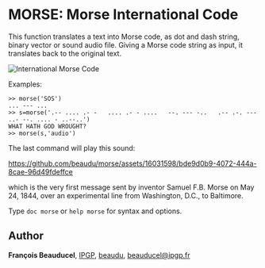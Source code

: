 # MORSE: Morse International Code
This function translates a text into Morse code, as dot and dash string, binary vector or sound audio file. Giving a Morse code string as input, it translates back to the original text.

![International Morse Code](https://upload.wikimedia.org/wikipedia/commons/e/e9/International_Morse_code.png)

Examples:
```
>> morse('SOS')
... --- ...
>> s=morse('.-- .... .- -   .... .- - ....   --. --- -..   .-- .-. --- ..- --. .... - ..--..')
WHAT HATH GOD WROUGHT?
>> morse(s,'audio')
```
The last command will play this sound:

https://github.com/beaudu/morse/assets/16031598/bde9d0b9-4072-444a-8cae-96d49fdeffce

which is the very first message sent by inventor Samuel F.B. Morse on May 24, 1844, over an experimental line from Washington, D.C., to Baltimore.

Type `doc morse` or `help morse` for syntax and options.

## Author
**François Beauducel**, [IPGP](www.ipgp.fr), [beaudu](https://github.com/beaudu), beauducel@ipgp.fr
